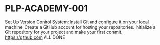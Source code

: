# PLP-ACADEMY-001
Set Up Version Control System:
   Install Git and configure it on your local machine. Create a GitHub account for hosting your repositories. Initialize a Git repository for your project and make your first commit. https://github.com
   ALL DONE 
